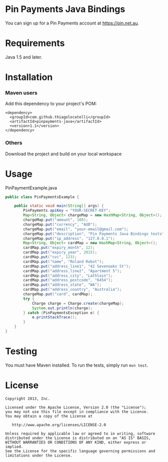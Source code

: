 # Pin Payments Java Bindings

You can sign up for a Pin Payments account at https://pin.net.au.

Requirements
============

Java 1.5 and later.

Installation
============

### Maven users

Add this dependency to your project's POM:

    <dependency>
      <groupId>com.github.thiagolocatelli</groupId>
      <artifactId>pinpayments-java</artifactId>
      <version>1.1</version>
    </dependency>
    
### Others

Download the project and build on your local workspace

Usage
=====

PinPaymentExample.java

```JAVA    
public class PinPaymentsExample {

    public static void main(String[] args) {
        PinPayments.apiKey = "YOUR-SECRET-KEY";
        Map<String, Object> chargeMap = new HashMap<String, Object>();
        chargeMap.put("amount", 100);
        chargeMap.put("currency", "AUD");
        chargeMap.put("email", "your-email@gmail.com");
        chargeMap.put("description", "Pin Payments Java Bindings tests");
        chargeMap.put("ip_address", "127.0.0.1");
        Map<String, Object> cardMap = new HashMap<String, Object>();
        cardMap.put("expiry_month", 12);
        cardMap.put("expiry_year", 2015);
        cardMap.put("cvc", 123);
        cardMap.put("name", "Roland Robot");
        cardMap.put("address_line1", "42 Sevenoaks St");
        cardMap.put("address_line2", "Apartment 5");
        cardMap.put("address_city", "Lathlain");
        cardMap.put("address_postcode", "6454");
        cardMap.put("address_state", "WA");
        cardMap.put("address_country", "Australia");
        chargeMap.put("card", cardMap);
        try {
            Charge charge = Charge.create(chargeMap);
            System.out.println(charge);
        } catch (PinPaymentsException e) {
            e.printStackTrace();
        }
    }
}
```

Testing
=======

You must have Maven installed. To run the tests, simply run `mvn test`.


License
=======

    Copyright 2013, Inc.

    Licensed under the Apache License, Version 2.0 (the "License");
    you may not use this file except in compliance with the License.
    You may obtain a copy of the License at

       http://www.apache.org/licenses/LICENSE-2.0

    Unless required by applicable law or agreed to in writing, software
    distributed under the License is distributed on an "AS IS" BASIS,
    WITHOUT WARRANTIES OR CONDITIONS OF ANY KIND, either express or implied.
    See the License for the specific language governing permissions and
    limitations under the License.


